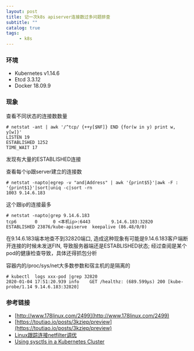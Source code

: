 ```yaml
---
layout: post
title: 记一次k8s apiserver连接数过多问题排查
subtitle: ""
catalog: true
tags:
     - k8s
---
```


### 环境

- Kubernetes v1.14.6
- Etcd 3.3.12
- Docker 18.09.9

### 现象

查看不同状态的连接数数量
```
# netstat -ant | awk '/^tcp/ {++y[$NF]} END {for(w in y) print w, y[w]}'
LISTEN 19
ESTABLISHED 1252
TIME_WAIT 17
```
发现有大量的ESTABLISHED连接

查看每个ip跟server建立的连接数
```
# netstat -napto|egrep -v "and|Address" | awk '{print$5}'|awk -F : '{print$1}'|sort|uniq -c|sort -rn
1003 9.14.6.183
```
这个跟ip的连接最多

```
# netstat -napto|grep 9.14.6.183
tcp6       0      0 <本机ip>:6443        9.14.6.183:32820      ESTABLISHED 23876/kube-apiserve  keepalive (86.48/0/0)
```
在9.14.6.183端本地查不到32820端口, 造成这种现象有可能是9.14.6.183客户端断开连接的时候未发送FIN, 导致服务器端还是ESTABLISHED状态;
经过查阅是某个pod的健康检查导致，具体还得抓包分析

容器内的/proc/sys/net大多数参数和宿主机的是隔离的

```
# kubectl  logs xxx-pod |grep 32820
2020-01-04 17:51:20.939 info    GET /healthz: (689.599µs) 200 [kube-probe/1.14 9.14.6.183:32820]
```

### 参考链接

- [http://www.178linux.com/2499](http://www.178linux.com/2499)
- [https://toutiao.io/posts/3kziep/preview](https://toutiao.io/posts/3kziep/preview)
- [Linux跟踪连接netfilter调优](https://www.cnblogs.com/xiangsikai/p/9525287.html)
- [Using sysctls in a Kubernetes Cluster](https://kubernetes-io-vnext-staging.netlify.com/docs/tasks/administer-cluster/sysctl-cluster/#enabling-unsafe-sysctls)
